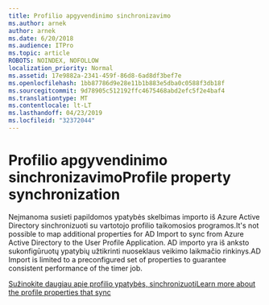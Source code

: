 ```yaml
---
title: Profilio apgyvendinimo sinchronizavimo
ms.author: arnek
author: arnek
ms.date: 6/20/2018
ms.audience: ITPro
ms.topic: article
ROBOTS: NOINDEX, NOFOLLOW
localization_priority: Normal
ms.assetid: 17e9882a-2341-459f-86d8-6ad8df3bef7e
ms.openlocfilehash: 1bb87786d9e28e11b1b883e5dba0c0588f3db18f
ms.sourcegitcommit: 9d78905c512192ffc4675468abd2efc5f2e4baf4
ms.translationtype: MT
ms.contentlocale: lt-LT
ms.lasthandoff: 04/23/2019
ms.locfileid: "32372044"
---
```

# <a name="profile-property-synchronization"></a><span data-ttu-id="19453-102">Profilio apgyvendinimo sinchronizavimo</span><span class="sxs-lookup"><span data-stu-id="19453-102">Profile property synchronization</span></span>

<span data-ttu-id="19453-103">Neįmanoma susieti papildomos ypatybės skelbimas importo iš Azure Active Directory sinchronizuoti su vartotojo profilio taikomosios programos.</span><span class="sxs-lookup"><span data-stu-id="19453-103">It's not possible to map additional properties for AD Import to sync from Azure Active Directory to the User Profile Application.</span></span> <span data-ttu-id="19453-104">AD importo yra iš anksto sukonfigūruotų ypatybių užtikrinti nuoseklaus veikimo laikmačio rinkinys.</span><span class="sxs-lookup"><span data-stu-id="19453-104">AD Import is limited to a preconfigured set of properties to guarantee consistent performance of the timer job.</span></span>
  
[<span data-ttu-id="19453-105">Sužinokite daugiau apie profilio ypatybės, sinchronizuoti</span><span class="sxs-lookup"><span data-stu-id="19453-105">Learn more about the profile properties that sync</span></span>](https://go.microsoft.com/fwlink/?linkid=875671)
  

